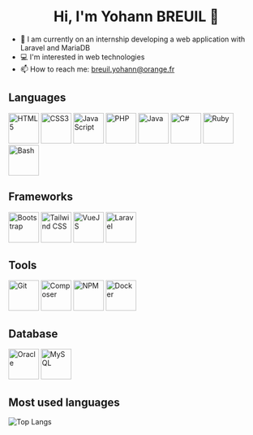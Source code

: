 <center> <h1>Hi, I'm Yohann BREUIL 👋</h1> </center>

- 🔭 I am currently on an internship developing a web application with Laravel and MariaDB
- 💻 I'm interested in web technologies
- 📫 How to reach me: breuil.yohann@orange.fr

## Languages 

<div>
<img with="60px" height="60px" title="HTML5" src="https://cdn.jsdelivr.net/gh/devicons/devicon/icons/html5/html5-original-wordmark.svg" />
<img with="60px" height="60px" title="CSS3" src="https://cdn.jsdelivr.net/gh/devicons/devicon/icons/css3/css3-original-wordmark.svg" />
<img with="60px" height="60px" title="JavaScript" src="https://cdn.jsdelivr.net/gh/devicons/devicon/icons/javascript/javascript-original.svg" />
<img with="60px" height="60px" title="PHP" src="https://cdn.jsdelivr.net/gh/devicons/devicon/icons/php/php-original.svg" />
<img with="60px" height="60px" title="Java" src="https://cdn.jsdelivr.net/gh/devicons/devicon/icons/java/java-original-wordmark.svg" />
<img with="60px" height="60px" title="C#" src="https://cdn.jsdelivr.net/gh/devicons/devicon/icons/csharp/csharp-original.svg" />
<img with="60px" height="60px" title="Ruby" src="https://cdn.jsdelivr.net/gh/devicons/devicon/icons/ruby/ruby-original.svg" />
<img with="60px" height="60px" title="Bash" src="https://cdn.jsdelivr.net/gh/devicons/devicon/icons/bash/bash-original.svg" />
</div>

## Frameworks

<div>
<img with="60px" height="60px" title="Bootstrap" src="https://cdn.jsdelivr.net/gh/devicons/devicon/icons/bootstrap/bootstrap-original.svg" />
<img with="60px" height="60px" title="Tailwind CSS" src="https://cdn.jsdelivr.net/gh/devicons/devicon/icons/tailwindcss/tailwindcss-plain.svg" />
<img with="60px" height="60px" title="VueJS" src="https://cdn.jsdelivr.net/gh/devicons/devicon/icons/vuejs/vuejs-original.svg" />
<img with="60px" height="60px" title="Laravel" src="https://cdn.jsdelivr.net/gh/devicons/devicon/icons/laravel/laravel-plain.svg" />                
</div> 
          
## Tools

<div>
<img with="60px" height="60px" title="Git" src="https://cdn.jsdelivr.net/gh/devicons/devicon/icons/git/git-original.svg" />
<img with="60px" height="60px" title="Composer" src="https://cdn.jsdelivr.net/gh/devicons/devicon/icons/composer/composer-original.svg" />
<img with="60px" height="60px" title="NPM" src="https://cdn.jsdelivr.net/gh/devicons/devicon/icons/npm/npm-original-wordmark.svg" />       
<img with="60px" height="60px" title="Docker" src="https://cdn.jsdelivr.net/gh/devicons/devicon/icons/docker/docker-original.svg" />       
</div>

## Database

<div>
<img with="60px" height="60px" title="Oracle" src="https://cdn.jsdelivr.net/gh/devicons/devicon/icons/oracle/oracle-original.svg" />          
<img with="60px" height="60px" title="MySQL" src="https://cdn.jsdelivr.net/gh/devicons/devicon/icons/mysql/mysql-original-wordmark.svg" />
</div> 
          
## Most used languages                 

![Top Langs](https://github-readme-stats.vercel.app/api/top-langs/?username=DJYohann&layout=compact)